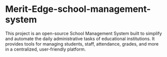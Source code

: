 # Merit-Edge-school-management-system
This project is an open-source School Management System built to simplify and automate the daily administrative tasks of educational institutions. It provides tools for managing students, staff, attendance, grades, and more in a centralized, user-friendly platform.
